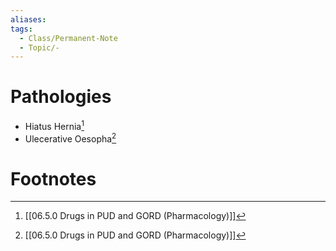 ```yaml
---
aliases: 
tags:
  - Class/Permanent-Note
  - Topic/-
---
```



# Pathologies
- Hiatus Hernia[^1]
- Ulecerative Oesopha[^1]
# Footnotes

[^1]: [[06.5.0 Drugs in PUD and GORD (Pharmacology)]]